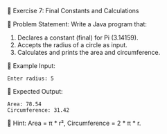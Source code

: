 📌 Exercise 7: Final Constants and Calculations

🔹 Problem Statement:
Write a Java program that:
1.	Declares a constant (final) for Pi (3.14159).
2.	Accepts the radius of a circle as input.
3.	Calculates and prints the area and circumference.

🔹 Example Input:
```text
Enter radius: 5
```
🔹 Expected Output:
```text
Area: 78.54
Circumference: 31.42
```
🔹 Hint: Area = π * r², Circumference = 2 * π * r.